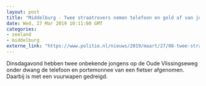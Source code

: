 ```yaml
---
layout: post
title: "Middelburg - Twee straatrovers nemen telefoon en geld af van jongen"
date: Wed, 27 Mar 2019 10:11:00 GMT
categories: 
- zeeland 
- middelburg 
externe_link: "https://www.politie.nl/nieuws/2019/maart/27/08-twee-straatrovers-nemen-telefoon-en-geld-af-van-jongen.html"
---
```


Dinsdagavond hebben twee onbekende jongens op de Oude Vlissingseweg onder dwang de telefoon en portemonnee van een fietser afgenomen. Daarbij is met een vuurwapen gedreigd.
